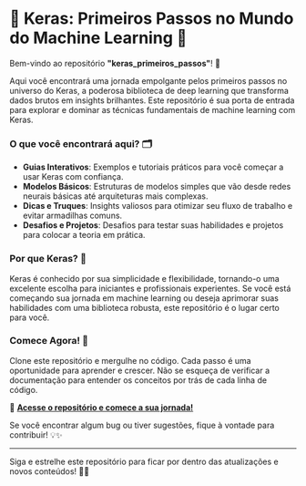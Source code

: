 # 🚀 **Keras: Primeiros Passos no Mundo do Machine Learning** 🤖

Bem-vindo ao repositório **"keras_primeiros_passos"**! 🌟

Aqui você encontrará uma jornada empolgante pelos primeiros passos no universo do Keras, a poderosa biblioteca de deep learning que transforma dados brutos em insights brilhantes. Este repositório é sua porta de entrada para explorar e dominar as técnicas fundamentais de machine learning com Keras.

### O que você encontrará aqui? 🗂️

- **Guias Interativos**: Exemplos e tutoriais práticos para você começar a usar Keras com confiança.
- **Modelos Básicos**: Estruturas de modelos simples que vão desde redes neurais básicas até arquiteturas mais complexas.
- **Dicas e Truques**: Insights valiosos para otimizar seu fluxo de trabalho e evitar armadilhas comuns.
- **Desafios e Projetos**: Desafios para testar suas habilidades e projetos para colocar a teoria em prática.

### Por que Keras? 🌟

Keras é conhecido por sua simplicidade e flexibilidade, tornando-o uma excelente escolha para iniciantes e profissionais experientes. Se você está começando sua jornada em machine learning ou deseja aprimorar suas habilidades com uma biblioteca robusta, este repositório é o lugar certo para você.

### Comece Agora! 🚀

Clone este repositório e mergulhe no código. Cada passo é uma oportunidade para aprender e crescer. Não se esqueça de verificar a documentação para entender os conceitos por trás de cada linha de código.

🔗 **[Acesse o repositório e comece a sua jornada!](https://github.com/lenonmerlo/keras_primeiros_passos)**

Se você encontrar algum bug ou tiver sugestões, fique à vontade para contribuir! 💡✨

---

Siga e estrelhe este repositório para ficar por dentro das atualizações e novos conteúdos! 🌟🚀
